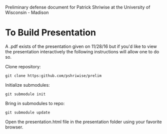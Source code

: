 Preliminary defense document for Patrick Shriwise at the University of Wisconsin - Madison

To Build Presentation
=====================

A .pdf exists of the presentation given on 11/28/16 but if you'd like to view
the presentation interactively the following instructions will allow one to do
so.

Clone repository:

`git clone https:github.com/pshriwise/prelim`

Initialize submodules:

`git submodule init`

Bring in submodules to repo:

`git submodule update`

Open the presentation.html file in the presentation folder
using your favorite browser.


